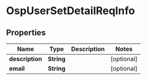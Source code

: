 # OspUserSetDetailReqInfo

## Properties
Name | Type | Description | Notes
------------ | ------------- | ------------- | -------------
**description** | **String** |  |  [optional]
**email** | **String** |  |  [optional]
